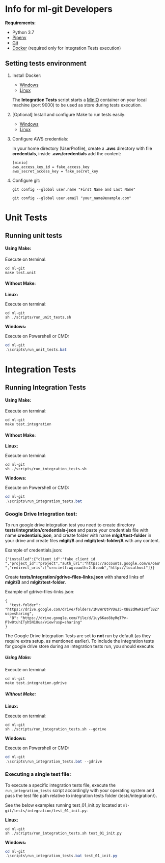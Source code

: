 # Info for ml-git Developers

**Requirements**:

*  Python 3.7
*  [Pipenv](https://github.com/pypa/pipenv)
*  [Git](https://git-scm.com/)
*  [Docker](https://www.docker.com/) (required only for Integration Tests execution)

## Setting tests environment

1. Install Docker:

   *  [Windows](https://docs.docker.com/docker-for-windows/install/)
   *  [Linux](https://docs.docker.com/install/linux/docker-ce/ubuntu/#install-docker-engine---community-1)

   The **Integration Tests** script starts a [MinIO](https://hub.docker.com/r/minio/minio) container on your local machine (port 9000) to be used as store during tests execution.

2. [Optional] Install and configure Make to run tests easily:
   
   *  [Windows](http://gnuwin32.sourceforge.net/packages/make.htm)
   *  [Linux](https://www.gnu.org/software/make/)

3. Configure AWS credentials:

   In your home directory (UserProfile), create a **.aws** directory with file **credentials**, inside **.aws/credentials** add the content:

   ```
   [minio]
   aws_access_key_id = fake_access_key						    
   aws_secret_access_key = fake_secret_key	                    
   ```

4. Configure git:

   `git config --global user.name "First Name and Last Name"`

   `git config --global user.email "your_name@example.com"`  

# Unit Tests

## Running unit tests

#### Using **Make**:

Execute on terminal:

```shell
cd ml-git
make test.unit
```

#### Without **Make**:

**Linux:**

Execute on terminal:

```shell
cd ml-git
sh ./scripts/run_unit_tests.sh
```

**Windows:**

Execute on Powershell or CMD:

```powershell
cd ml-git
.\scripts\run_unit_tests.bat
```

# Integration Tests

## Running Integration Tests

#### Using **Make**:

Execute on terminal:

```shell
cd ml-git
make test.integration 
```

#### Without **Make:**

**Linux:**

Execute on terminal:

```shell
cd ml-git
sh ./scripts/run_integration_tests.sh
```

**Windows:**

Execute on Powershell or CMD:

```powershell
cd ml-git
.\scripts\run_integration_tests.bat
```

### Google Drive Integration test:

To run google drive integration test you need to create directory **tests/integration/credentials-json** and paste your credentials file with name **credentials.json**, and create folder with name **mlgit/test-folder** in your drive and create files **mlgit/B** and **mlgit/test-folder/A** with any content.

Example of credentials.json:
```
{"installed":{"client_id":"fake_client_id     ","project_id":"project","auth_uri":"https://accounts.google.com/o/oauth2/auth","token_uri":"https://oauth2.googleapis.com/token","auth_provider_x509_cert_url":"https://www.googleapis.com/oauth2/v1/certs","client_secret":"fake_client_secret                                       ","redirect_uris":["urn:ietf:wg:oauth:2.0:oob","http://localhost"]}}
```

Create **tests/integration/gdrive-files-links.json** with shared links of **mlgit/B** and **mlgit/test-folder**.

Example of gdrive-files-links.json:
```
{
  "test-folder": "https://drive.google.com/drive/folders/1MvWrQtPVDuJ5-XB82dMwRI8XflBZ?usp=sharing",
  "B": "https://drive.google.com/file/d/1uy6Kao8byRqTPv-Plw8tuhITyh5N1Uua/view?usp=sharing"
}
```

The Google Drive Integration Tests are set to **not** run by default (as they require extra setup, as mentioned earlier). To include the integration tests for google drive store during an integration tests run, you should execute:

##### Using **Make**:

Execute on terminal:

```shell
cd ml-git
make test.integration.gdrive
```

##### Without **Make:**

**Linux:**

Execute on terminal:

```shell
cd ml-git
sh ./scripts/run_integration_tests.sh --gdrive
```

**Windows:**

Execute on Powershell or CMD:

```powershell
cd ml-git
.\scripts\run_integration_tests.bat --gdrive
```

### Executing a single test file:

To execute a specific integration tests file, execute the `run_integration_tests` script accordingly with your operating system and pass the test file path relative to integration tests folder (tests/integration/).


See the below examples running test_01_init.py located at `ml-git/tests/integration/test_01_init.py`:

**Linux:**
```shell
cd ml-git
sh ./scripts/run_integration_tests.sh test_01_init.py
```

**Windows:**
```powershell
cd ml-git
.\scripts\run_integration_tests.bat test_01_init.py

```
